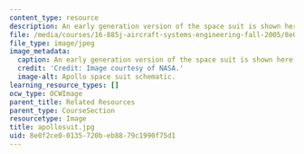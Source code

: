 ```yaml
---
content_type: resource
description: An early generation version of the space suit is shown here.
file: /media/courses/16-885j-aircraft-systems-engineering-fall-2005/8e0f2ce00135720beb8879c1990f75d1_apollosuit.jpg
file_type: image/jpeg
image_metadata:
  caption: An early generation version of the space suit is shown here.
  credit: 'Credit: Image courtesy of NASA.'
  image-alt: Apollo space suit schematic.
learning_resource_types: []
ocw_type: OCWImage
parent_title: Related Resources
parent_type: CourseSection
resourcetype: Image
title: apollosuit.jpg
uid: 8e0f2ce0-0135-720b-eb88-79c1990f75d1
---
```

